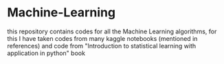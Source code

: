 # Machine-Learning
this repository contains codes for all the Machine Learning algorithms, for this I have taken codes from many kaggle notebooks (mentioned in references) and code from "Introduction to statistical learning with application in python" book
